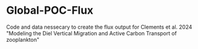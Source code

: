 # Global-POC-Flux
Code and data nessecary to create the flux output for Clements et al. 2024 "Modeling the Diel Vertical Migration and Active Carbon Transport of zooplankton"
